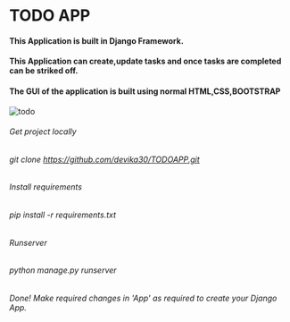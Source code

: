 # TODO APP
#### This Application is built in Django Framework.
#### This Application can create,update tasks and once tasks are completed can be striked off.
#### The GUI of the application is built using normal HTML,CSS,BOOTSTRAP
![todo](https://user-images.githubusercontent.com/37765578/103350603-86c57680-4ac6-11eb-9606-d55e2a600a6d.PNG)

###### Get project locally
###### git clone https://github.com/devika30/TODOAPP.git

###### Install requirements
###### pip install -r requirements.txt

###### Runserver
###### python manage.py runserver

###### Done! Make required changes in 'App' as required to create your Django App.
